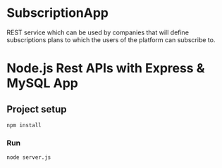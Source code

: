 # SubscriptionApp
REST service which can be used by companies that will define subscriptions plans to which the users of the platform can subscribe to.

# Node.js Rest APIs with Express & MySQL App


## Project setup
```
npm install
```

### Run
```
node server.js
```

